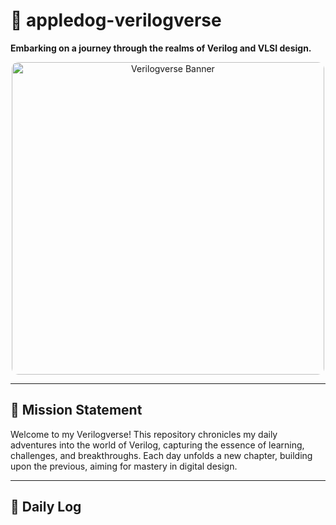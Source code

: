 # 🌌 appledog-verilogverse

**Embarking on a journey through the realms of Verilog and VLSI design.**

<p align="center">
  <img src="https://github.com/user-attachments/assets/06e21ffb-e6a2-4862-beee-922649015524" 
       alt="Verilogverse Banner" 
       width="500" 
       style="border-radius: 10px; display: block; margin: auto;"/>
</p>

---

## 🚀 Mission Statement

Welcome to my Verilogverse! This repository chronicles my daily adventures into the world of Verilog, capturing the essence of learning, challenges, and breakthroughs. Each day unfolds a new chapter, building upon the previous, aiming for mastery in digital design.

---

## 📅 Daily Log
